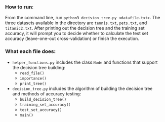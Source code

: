 ### How to run:
From the command line, run ```python3 decision_tree.py <datafile.txt>```. The three datasets available in the directory are ```tennis.txt```, ```pets.txt```, and ```titanic2.txt```. After printing out the decision tree and the training set accuracy, it will prompt you to decide whether to calculate the test set accuracy (leave-one-out cross-validation) or finish the execution.

### What each file does:
* ```helper_functions.py``` includes the class ```Node``` and functions that support the decision tree building:
  * ```read_file()```
  * ```importance()```
  * ```print_tree()```
* ```decision_tree.py``` includes the algorithm of building the decision tree and methods of accuracy testing:
  * ```build_decision_tree()```
  * ```training_set_accuracy()```
  * ```test_set_accuracy()```
  * ```main()```
